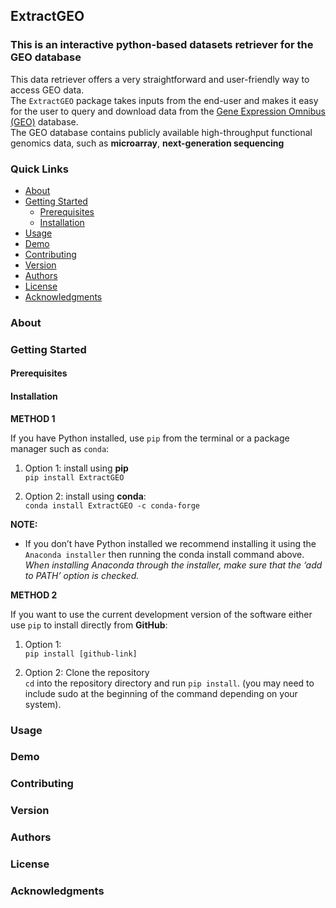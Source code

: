 ## ExtractGEO
### This is an interactive python-based datasets retriever for the GEO database

This data retriever offers a very straightforward and user-friendly way to access GEO data.\
The `ExtractGEO` package takes inputs from the end-user and makes it easy for the user to query and download data from the [Gene Expression Omnibus (GEO)](https://www.ncbi.nlm.nih.gov/geo/) database.\
The GEO database contains publicly available high-throughput functional genomics data, such as **microarray**, **next-generation sequencing**

### Quick Links
- [About](#about)
- [Getting Started](#getting-started)
  - [Prerequisites](#prerequisites)
  - [Installation](#installation)
- [Usage](#usage)
- [Demo](#demo)
- [Contributing](#contributing)
- [Version](#version)
- [Authors](#authors)
- [License](#license)
- [Acknowledgments](#acknowledgments)

### About


### Getting Started

#### Prerequisites
#### Installation

**METHOD 1**

If you have Python installed, use `pip` from the terminal or a package manager such as `conda`:

1. Option 1: install using **pip** \
`pip install ExtractGEO`

2. Option 2: install using **conda**: \
`conda install ExtractGEO -c conda-forge`

**NOTE:**
- If you don’t have Python installed we recommend installing it using the `Anaconda installer` then running the conda install command above. _When installing Anaconda through the installer, make sure that the ‘add to PATH’ option is checked._


**METHOD 2**

If you want to use the current development version of the software either use `pip` to install directly from **GitHub**:

1. Option 1: \
`pip install [github-link]`

2. Option 2: Clone the repository \
`cd` into the repository directory and run `pip install`.
(you may need to include sudo at the beginning of the command depending on your system).

### Usage

### Demo

### Contributing

### Version

### Authors

### License

### Acknowledgments


